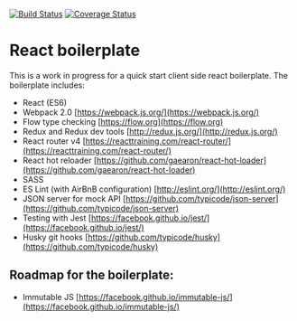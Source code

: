 [![Build Status](https://img.shields.io/travis/gethyn1/React-Redux-boilerplate.svg?style=flat-square)](https://travis-ci.org/gethyn1/React-Redux-boilerplate)
[![Coverage Status](https://img.shields.io/coveralls/gethyn1/React-Redux-boilerplate.svg?style=flat-square)](https://coveralls.io/github/gethyn1/React-Redux-boilerplate?branch=master)

# React boilerplate

This is a work in progress for a quick start client side react boilerplate. The boilerplate includes:

- React (ES6)
- Webpack 2.0 [https://webpack.js.org/](https://webpack.js.org/)
- Flow type checking [https://flow.org](https://flow.org)
- Redux and Redux dev tools [http://redux.js.org/](http://redux.js.org/)
- React router v4 [https://reacttraining.com/react-router/](https://reacttraining.com/react-router/)
- React hot reloader [https://github.com/gaearon/react-hot-loader](https://github.com/gaearon/react-hot-loader)
- SASS
- ES Lint (with AirBnB configuration) [http://eslint.org/](http://eslint.org/)
- JSON server for mock API [https://github.com/typicode/json-server](https://github.com/typicode/json-server)
- Testing with Jest [https://facebook.github.io/jest/](https://facebook.github.io/jest/)
- Husky git hooks [https://github.com/typicode/husky](https://github.com/typicode/husky)

## Roadmap for the boilerplate:

- Immutable JS [https://facebook.github.io/immutable-js/](https://facebook.github.io/immutable-js/)
